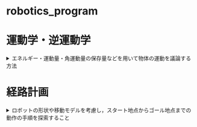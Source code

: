 # robotics_program

[](ここから運動学・逆運動学-------------------------------------------------------------------------------------)
# 運動学・逆運動学
<details>
  <summary> エネルギー・運動量・角運動量の保存量などを用いて物体の運動を議論する方法 </summary>
  
  ## 運動学
  ロボットアームの「各関節の角度」から「手先の座標」を求める問題
  
  ## 逆運動学
  ロボットアームの「手先の座標」から「各関節の角度」を求める問題 
  
   ## 逆運動学のプログラム
  |  プログラム名 |  説明  |
  | ---- | ---- |
  | inverse_kinematics.py | 2軸のアームの逆運動学．「現在の各関節の角度」と「手先の目標位置」を入力すると，「各関節の角度」を計算して，図として出力する．|
  | 3link_inverse_kinematics.py | 3軸のアームの逆運動学．「現在の各関節の角度」と「手先の目標位置」を入力すると，「各関節の角度」を計算して，図として出力する．  |
  | anime_inverse_kinematics.py | 2軸のアームの逆運動学．「現在の各関節の角度」と「手先の目標位置」を入力すると，「各関節の角度」を計算して，その過程をmp4で保存．|
  
</details>


[](ここまで運動学・逆運動学-------------------------------------------------------------------------------------)

[](ここから経路計画-------------------------------------------------------------------------------------)

# 経路計画
<details>
  <summary> ロボットの形状や移動モデルを考慮し，スタート地点からゴール地点までの動作の手順を探索すること </summary>
  
  ## ランダムサンプリング
  ノードをランダムに配置しながらゴールを目指す方法　
  
  ## RRT&#42; 
  RRTを改善した手法．RRTと違い，最適な経路が生成される．
  
  ## ランダムサンプリングのプログラム
  |　プログラミング名　|　説明　|
  | ---- | ---- |
  | rrt_star.py | RRT&#42;を実行する　|
  
</details>
